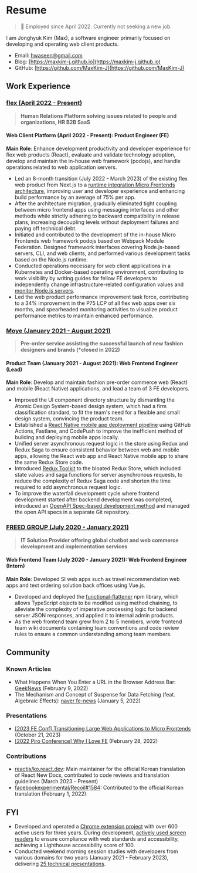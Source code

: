 # Resume

> 👔 Employed since April 2022. Currently not seeking a new job.

I am Jonghyuk Kim (Max), a software engineer primarily focused on developing and operating web client products.

- Email: hwaseen@gmail.com
- Blog: [https://maxkim-j.github.io](https://maxkim-j.github.io)
- GitHub: [https://github.com/MaxKim-J](https://github.com/MaxKim-J)

## Work Experience

### [flex (April 2022 - Present)](https://flex.team/)

> **Human Relations Platform solving issues related to people and organizations, HR B2B SaaS**

#### Web Client Platform (April 2022 - Present): Product Engineer (FE)

**Main Role**: Enhance development productivity and developer experience for flex web products (React), evaluate and validate technology adoption, develop and maintain the in-house web framework (podojs), and handle operations related to web application servers.

- Led an 8-month transition (July 2022 - March 2023) of the existing flex web product from Next.js to a [runtime integration Micro Frontends architecture](https://maxkim-j.github.io/posts/runtime-integration-micro-frontends), improving user and developer experience and enhancing build performance by an average of 75% per app.
- After the architecture migration, gradually eliminated tight coupling between micro frontend apps using messaging interfaces and other methods while strictly adhering to backward compatibility in release plans, increasing decoupling levels without deployment failures and paying off technical debt.
- Initiated and contributed to the development of the in-house Micro Frontends web framework podojs based on Webpack Module Federation. Designed framework interfaces covering Node.js-based servers, CLI, and web clients, and performed various development tasks based on the Node.js runtime.
- Conducted operations necessary for web client applications in a Kubernetes and Docker-based operating environment, contributing to work visibility by writing guides for fellow FE developers to independently change infrastructure-related configuration values and [monitor Node.js servers](https://maxkim-j.github.io/posts/nodejs-server-monitoring).
- Led the web product performance improvement task force, contributing to a 34% improvement in the P75 LCP of all flex web apps over six months, and spearheaded monitoring activities to visualize product performance metrics to maintain enhanced performance.

### [Moye (January 2021 - August 2021)](https://thevc.kr/moye)

> **Pre-order service assisting the successful launch of new fashion designers and brands (\*closed in 2022)**

#### Product Team (January 2021 - August 2021): Web Frontend Engineer (Lead)

**Main Role**: Develop and maintain fashion pre-order commerce web (React) and mobile (React Native) applications, and lead a team of 3 FE developers.

- Improved the UI component directory structure by dismantling the Atomic Design System-based design system, which had a firm classification standard, to fit the team's need for a flexible and small design system, convincing the product team.
- Established a [React Native mobile app deployment pipeline](https://maxkim-j.github.io/posts/react-native-ci-cd) using GitHub Actions, Fastlane, and CodePush to improve the inefficient method of building and deploying mobile apps locally.
- Unified server asynchronous request logic in the store using Redux and Redux Saga to ensure consistent behavior between web and mobile apps, allowing the React web app and React Native mobile app to share the same Redux Store code.
- Introduced [Redux Toolkit](https://maxkim-j.github.io/posts/redux-store-structure) to the bloated Redux Store, which included state values and saga functions for server asynchronous requests, to reduce the complexity of Redux Saga code and shorten the time required to add asynchronous request logic.
- To improve the waterfall development cycle where frontend development started after backend development was completed, introduced an [OpenAPI Spec-based development method](https://projectmaxkim.notion.site/0228-OpenAPI-46c3c26970b2407eb8c4b063bf0bff55) and managed the open API specs in a separate Git repository.

### [FREED GROUP (July 2020 - January 2021)](https://www.freedgrouptech.com/)

> **IT Solution Provider offering global chatbot and web commerce development and implementation services**

#### Web Frontend Team (July 2020 - January 2021): Web Frontend Engineer (Intern)

**Main Role**: Developed SI web apps such as travel recommendation web apps and text ordering solution back offices using Vue.js.

- Developed and deployed the [functional-flattener](https://github.com/MaxKim-J/functional-flattener) npm library, which allows TypeScript objects to be modified using method chaining, to alleviate the complexity of imperative processing logic for backend server JSON responses, and applied it to internal admin products.
- As the web frontend team grew from 2 to 5 members, wrote frontend team wiki documents containing team conventions and code review rules to ensure a common understanding among team members.

## Community

### Known Articles

- What Happens When You Enter a URL in the Browser Address Bar: [GeekNews](https://twitter.com/GeekNewsBot/status/1491218802474127362) (February 9, 2022)
- The Mechanism and Concept of Suspense for Data Fetching (feat. Algebraic Effects): [naver fe-news](https://github.com/naver/fe-news/blob/master/issues/2021-12.md) (January 5, 2022)

### Presentations

- [[2023 FE Conf] Transitioning Large Web Applications to Micro Frontends](https://www.youtube.com/watch?v=VnJLFwnuLV4) (October 21, 2023)
- [[2022 Piro Conference] Why I Love FE](https://www.youtube.com/watch?v=8vKSx9KXddI) (February 28, 2022)

### Contributions

- [reactjs/ko.react.dev](https://github.com/reactjs/ko.react.dev): Main maintainer for the official Korean translation of React New Docs, contributed to code reviews and translation guidelines (March 2023 - Present)
- [facebookexperimental/Recoil#1584](https://github.com/facebookexperimental/Recoil/pull/1584): Contributed to the official Korean translation (February 1, 2022)

## FYI

- Developed and operated a [Chrome extension project](https://github.com/MaxKim-J/hufs-semester-clock-v2) with over 600 active users for three years. During development, [actively used screen readers](https://maxkim-j.github.io/posts/web-accessiblity-virtuous-cycle) to ensure compliance with web standards and accessibility, achieving a Lighthouse accessibility score of 100.
- Conducted weekend morning session studies with developers from various domains for two years (January 2021 - February 2023), delivering [25 technical presentations](https://dent-aurora-a21.notion.site/d43fd4a132234c028ad3a1500c97c5b1).
